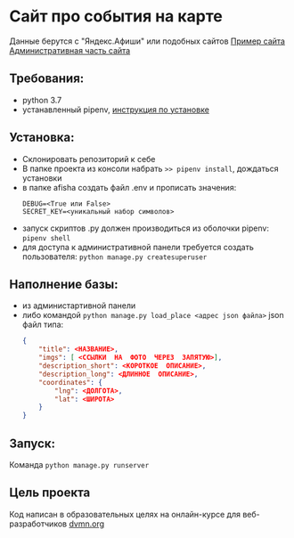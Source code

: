 # Сайт про события на карте

Данные берутся с  "Яндекс.Афиши"  или подобных сайтов
[Пример сайта](http://zedchi.pythonanywhere.com/)
[Административная часть сайта](http://zedchi.pythonanywhere.com/admin)

## Требования:
- python 3.7
- устанавленный pipenv, [инструкция по установке](https://pipenv.pypa.io/en/latest/install/#installing-pipenv)

## Установка:
- Склонировать репозиторий к себе
- В папке проекта из консоли набрать `>> pipenv install`, дождаться установки
- в папке afisha создать файл .env и прописать значения:
    ```
    DEBUG=<True или False>
    SECRET_KEY=<уникальный набор символов>
    ```
- запуск скриптов .py должен производиться из оболочки pipenv: `pipenv shell`
- для доступа к административной панели требуется создать пользователя: `python manage.py createsuperuser`

## Наполнение базы:
- из администартивной панели
- либо командой `python manage.py load_place <адрес json файла>`
json файл типа:
    ```json
    {
    	"title": <НАЗВАНИЕ>,
    	"imgs": [ <ССЫЛКИ  НА  ФОТО  ЧЕРЕЗ  ЗАПЯТУЮ>],
    	"description_short": <КОРОТКОЕ  ОПИСАНИЕ>,
    	"description_long": <ДЛИННОЕ  ОПИСАНИЕ>,
    	"coordinates": {
    		"lng": <ДОЛГОТА>,
    		"lat": <ШИРОТА>
    	}
    }
    ```

## Запуск:
Команда `python manage.py runserver`

## Цель проекта
Код написан в образовательных целях на онлайн-курсе для веб-разработчиков [dvmn.org](https://dvmn.org/)